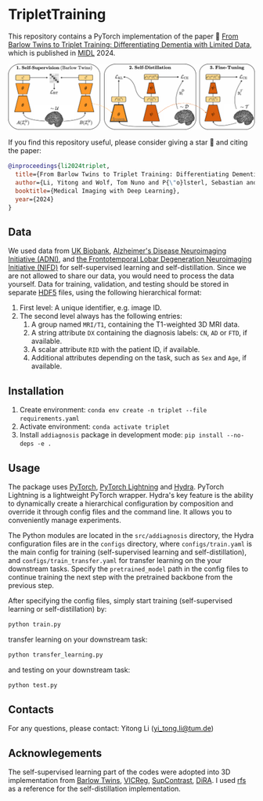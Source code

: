 # TripletTraining

This repository contains a PyTorch implementation of the paper 🧠 [From Barlow Twins to Triplet Training: Differentiating Dementia with Limited Data](https://openreview.net/forum?id=7iW2nuL2lS), which is published in [MIDL](https://2024.midl.io/) 2024. 

<p align="center">
  <img src="img/Triplet_training.png" />
</p>


If you find this repository useful, please consider giving a star 🌟 and citing the paper:

```bibtex
@inproceedings{li2024triplet,
  title={From Barlow Twins to Triplet Training: Differentiating Dementia with Limited Data},
  author={Li, Yitong and Wolf, Tom Nuno and P{\"o}lsterl, Sebastian and Yakushev, Igor and Hedderich, Dennis M and Wachinger, Christian},
  booktitle={Medical Imaging with Deep Learning},
  year={2024}
}
```

## Data

We used data from [UK Biobank](https://www.ukbiobank.ac.uk/), [Alzheimer's Disease Neuroimaging Initiative (ADNI)](https://adni.loni.usc.edu/), and [the Frontotemporal Lobar Degeneration Neuroimaging Initiative (NIFD)](https://ida.loni.usc.edu/collaboration/access/appLicense.jsp) for self-supervised learning and self-distillation. Since we are not allowed to share our data, you would need to process the data yourself. Data for training, validation, and testing should be stored in separate [HDF5](https://en.wikipedia.org/wiki/Hierarchical_Data_Format) files, using the following hierarchical format:

1. First level: A unique identifier, e.g. image ID.
2. The second level always has the following entries:
    1. A group named `MRI/T1`, containing the T1-weighted 3D MRI data.
    2. A string attribute `DX` containing the diagnosis labels: `CN`, `AD` or `FTD`, if available.
    3. A scalar attribute `RID` with the patient ID, if available.
    4. Additional attributes depending on the task, such as `Sex` and `Age`, if available.

## Installation

1. Create environment: `conda env create -n triplet --file requirements.yaml`
2. Activate environment: `conda activate triplet`
3. Install `addiagnosis` package in development mode: `pip install --no-deps -e .`

## Usage

The package uses [PyTorch](https://pytorch.org), [PyTorch Lightning](https://www.pytorchlightning.ai) and [Hydra](https://hydra.cc).
PyTorch Lightning is a lightweight PyTorch wrapper.
Hydra's key feature is the ability to dynamically create a hierarchical configuration by composition and override
it through config files and the command line. It allows you to conveniently manage experiments.

The Python modules are located in the `src/addiagnosis` directory,
the Hydra configuration files are in the `configs` directory, where `configs/train.yaml` is
the main config for training (self-supervised learning and self-distillation), and `configs/train_transfer.yaml` for transfer learning on the your downstream tasks. Specify the `pretrained_model` path in the config files to continue training the next step with the pretrained backbone from the previous step.

After specifying the config files, simply start training (self-supervised learning or self-distillation) by:
```bash
python train.py
```
transfer learning on your downstream task:
```bash
python transfer_learning.py
```
and testing on your downstream task:
```bash
python test.py
```

## Contacts

For any questions, please contact: Yitong Li (yi_tong.li@tum.de)

## Acknowlegements

The self-supervised learning part of the codes were adopted into 3D implementation from [Barlow Twins](https://github.com/facebookresearch/barlowtwins), [VICReg](https://github.com/facebookresearch/vicreg), [SupContrast](https://github.com/facebookresearch/vicreg), [DiRA](https://github.com/fhaghighi/DiRA). I used [rfs](https://github.com/WangYueFt/rfs) as a reference for the self-distillation implementation.

